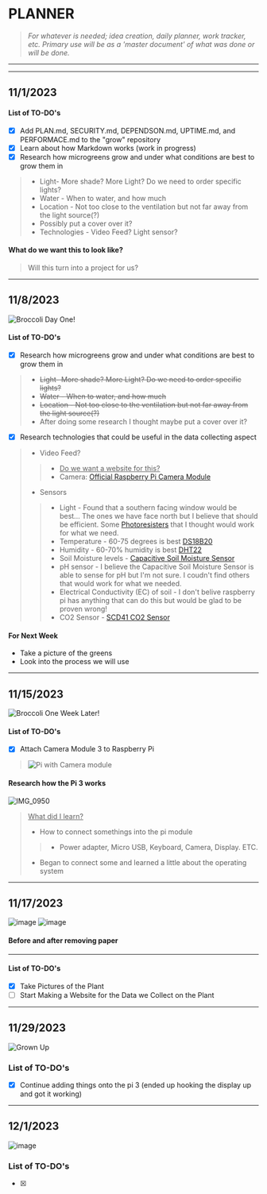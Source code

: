 # **PLANNER** 
> *For whatever is needed; idea creation, daily planner, work tracker, etc. Primary use will be as a 'master document' of what was done or will be done.*
---
---
## 11/1/2023
#### List of TO-DO's
- [x] Add PLAN.md, SECURITY.md, DEPENDSON.md, UPTIME.md, and PERFORMACE.md to the "grow" repository
- [x] Learn about how Markdown works (work in progress)
- [x] Research how microgreens grow and under what conditions are best to grow them in 
> * Light- More shade? More Light? Do we need to order specific lights?
> * Water - When to water, and how much
> * Location - Not too close to the ventilation but not far away from the light source(?)
> * Possibly put a cover over it?
> * Technologies - Video Feed? Light sensor? 
#### What do we want this to look like?
> Will this turn into a project for us?
---

## 11/8/2023
![Broccoli Day One!](https://github.com/DissectCyber/grow/assets/149001389/4809fe35-5a85-404f-a459-af456e7d547c)
#### List of TO-DO's
- [x] Research how microgreens grow and under what conditions are best to grow them in 
> * ~~Light- More shade? More Light? Do we need to order specific lights?~~
> * ~~Water - When to water, and how much~~
> * ~~Location - Not too close to the ventilation but not far away from the light source(?)~~
> *  After doing some research I thought maybe put a cover over it?
- [x] Research technologies that could be useful in the data collecting aspect
> * Video Feed?
> > * <ins>Do we want a website for this?</ins>
> > * Camera: [Official Raspberry Pi Camera Module](https://www.amazon.com/Arducam-Megapixels-Sensor-OV5647-Raspberry/dp/B012V1HEP4/ref=sr_1_1_sspa?keywords=raspberry%2Bpi%2Bcamera&qid=1699463919&sr=8-1-spons&sp_csd=d2lkZ2V0TmFtZT1zcF9hdGY&th=1)
> * Sensors
> > * Light - Found that a southern facing window would be best... The ones we have face north but I believe that should be efficient. Some [Photoresisters](https://www.amazon.com/s?k=LDR&tag=754u-20&ref=nb_sb_noss_2) that I thought would work for what we need.
> > * Temperature - 60-75 degrees is best [DS18B20](https://www.amazon.com/Diymore-DS18B20-Digital-Thermometer-Temperature/dp/B01IVN3X6K/ref=sr_1_1_sspa?keywords=DS18B20&qid=1699467406&sr=8-1-spons&sp_csd=d2lkZ2V0TmFtZT1zcF9hdGY&th=1)
> > * Humidity - 60-70% humidity is best [DHT22](https://www.amazon.com/HiLetgo-Temperature-Humidity-Electronic-Practice/dp/B0795F19W6/ref=sr_1_3?keywords=DHT22&qid=1699467396&sr=8-3&th=1)
> > * Soil Moisture levels - [Capacitive Soil Moisture Sensor](https://thepihut.com/products/capacitive-soil-moisture-sensor)
> > * pH sensor - I believe the Capacitive Soil Moisture Sensor is able to sense for pH but I'm not sure. I coudn't find others that would work for what we needed.
> > * Electrical Conductivity (EC) of soil - I don't belive raspberry pi has anything that can do this but would be glad to be proven wrong!
> > * CO2 Sensor - [SCD41 CO2 Sensor](https://thepihut.com/products/scd41-co2-sensor-breakout-carbon-dioxide-temperature-humidity)
#### For Next Week
* Take a picture of the greens
* Look into the process we will use
---
## 11/15/2023
![Broccoli One Week Later!](https://github.com/DissectCyber/grow/assets/149001389/1794bd0e-c500-48f9-bc73-c5bf5b1a4f45)
#### List of TO-DO's
- [x] Attach Camera Module 3 to Raspberry Pi
> ![Pi with Camera module](https://github.com/DissectCyber/grow/assets/149001389/0c7e1787-624d-4904-a1bb-67d2ecda9250)
#### Research how the Pi 3 works
![IMG_0950](https://github.com/DissectCyber/grow/assets/149001389/bef26b15-9e63-4d9b-b1b4-459ac9363402)
> <ins>What did I learn?</ins>
> * How to connect somethings into the pi module
> > * Power adapter, Micro USB, Keyboard, Camera, Display. ETC.
> * Began to connect some and learned a little about the operating system
---
## 11/17/2023
![image](https://github.com/DissectCyber/grow/assets/149178495/04d48ff1-4fd5-4387-8322-c1cb1382e3b3)
![image](https://github.com/DissectCyber/grow/assets/149178495/e62a099f-f5fc-4fe9-af59-f9a9752892bf)
#### Before and after removing paper
---
#### List of TO-DO's
- [x] Take Pictures of the Plant
- [ ] Start Making a Website for the Data we Collect on the Plant
---
## 11/29/2023
![Grown Up](https://github.com/DissectCyber/grow/assets/149001389/f2738c22-19eb-4f80-ab94-802b15dfc29f)
### List of TO-DO's
- [x] Continue adding things onto the pi 3 (ended up hooking the display up and got it working)
---
## 12/1/2023
![image](https://github.com/DissectCyber/grow/assets/149178495/88445a68-1fca-4044-b432-3aea33ac6807)
### List of TO-DO's
- [x] 

